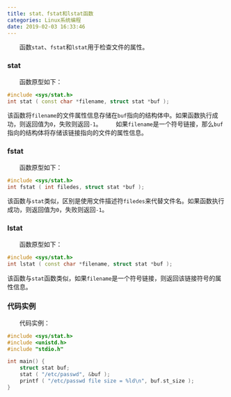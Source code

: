 ```yaml
---
title: stat、fstat和lstat函数
categories: Linux系统编程
date: 2019-02-03 16:33:46
---
```

&emsp;&emsp;函数`stat`、`fstat`和`lstat`用于检查文件的属性。<!--more-->

### stat

&emsp;&emsp;函数原型如下：

``` cpp
#include <sys/stat.h>
int stat ( const char *filename, struct stat *buf );
```

该函数将`filename`的文件属性信息存储在`buf`指向的结构体中。如果函数执行成功，则返回值为`0`，失败则返回`-1`。
&emsp;&emsp;如果`filename`是一个符号链接，那么`buf`指向的结构体将存储该链接指向的文件的属性信息。

### fstat

&emsp;&emsp;函数原型如下：

``` cpp
#include <sys/stat.h>
int fstat ( int filedes, struct stat *buf );
```

该函数与`stat`类似，区别是使用文件描述符`filedes`来代替文件名。如果函数执行成功，则返回值为`0`，失败则返回`-1`。

### lstat

&emsp;&emsp;函数原型如下：

``` cpp
#include <sys/stat.h>
int lstat ( const char *filename, struct stat *buf );
```

该函数与`stat`函数类似，如果`filename`是一个符号链接，则返回该链接符号的属性信息。

### 代码实例

&emsp;&emsp;代码实例：

``` cpp
#include <sys/stat.h>
#include <unistd.h>
#include "stdio.h"

int main() {
    struct stat buf;
    stat ( "/etc/passwd", &buf );
    printf ( "/etc/passwd file size = %ld\n", buf.st_size );
}
```